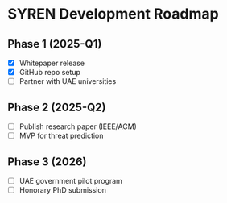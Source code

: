 # SYREN Development Roadmap  
## Phase 1 (2025-Q1)  
- [x] Whitepaper release  
- [x] GitHub repo setup  
- [ ] Partner with UAE universities  

## Phase 2 (2025-Q2)  
- [ ] Publish research paper (IEEE/ACM)  
- [ ] MVP for threat prediction  

## Phase 3 (2026)  
- [ ] UAE government pilot program  
- [ ] Honorary PhD submission  
